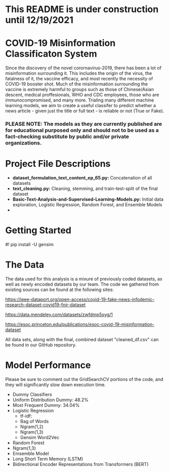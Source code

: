 # This README is under construction until 12/19/2021

# COVID-19 Misinformation Classificaton System

Since the discovery of the novel corornavirus-2019, there has been a lot of misinformation surrounding it. This includes the origin of the virus, the fatalness of it, the vaccine efficacy, and most recently the necessity of COVID-19 booster shot. Much of the misinformation surrounding the vaccine is extremely harmful to groups such as those of Chinese/Asian descent, medical proffesionals, WHO and CDC employees, those who are immunocompromised, and many more. Trialing many different machine learning models, we aim to create a useful classifer to predict whether a news article - given just the title or full text - is reliable or not (True or Fake). 

### PLEASE NOTE: The models as they are currently published are for educational purposed only and should not to be used as a fact-checking substitute by public and/or private organizations. 

# Project File Descriptions 
 - **dataset_formulation_text_content_ep_65.py:** Concatenation of all datasets
 - **text_cleaning.py:** Cleaning, stemming, and train-test-split of the final dataset
 - **Basic-Text-Analysis-and-Supervised-Learning-Models.py:** Initial data exploration, Logistic Regression, Random Forest, and Ensemble Models 
 - 
# Getting Started 

#! pip install -U gensim

# The Data 
 The data used for this analysis is a mixure of previously coded datasets, as well as newly encoded datasets by our team. 
 The code we gathered from existing sources can be found at the following sites:
 
  https://ieee-dataport.org/open-access/covid-19-fake-news-infodemic-research-dataset-covid19-fnir-dataset
  
  https://data.mendeley.com/datasets/zwfdmp5syg/1 
  
  https://esoc.princeton.edu/publications/esoc-covid-19-misinformation-dataset

All data sets, along with the final, combined dataset "cleaned_df.csv" can be found in our GitHub repository.


# Model Performance  
  Please be sure to comment out the GridSearchCV portions of the code, and they will significantly slow down execution time. 
  
 - Dummy Classifiers
  - Uniform Distribution Dummy: 48.2%
  - Most Frequent Dummy:        34.04%
 - Logistic Regression
   - tf-idf:                  
   - Bag of Words
   - Ngram(1,2)
   - Ngram(1,3)
   - Gensim Word2Vec
 - Random Forest
  - Ngram(1,3)
 - Emsemble Model
 - Long Short Term Memory (LSTM)
 - Bidirectional Encoder Representations from Transformers (BERT)

